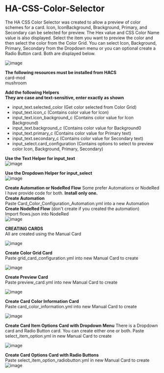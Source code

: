 # HA-CSS-Color-Selector
The HA CSS Color Selector was created to allow a preview of color schemes for a card.  Icon, IconBackground, Brackground, Primary, and Secondary can be selected for preview.  The Hex value and CSS Color Name value is also displayed.  Select the item you want to preview the color and then select the color from the Color Grid.  You can select Icon, Background, Primary, Secondary from the Dropdown menu or you can optional create a Radio Button card.  Both are displayed below.  

![image](https://github.com/user-attachments/assets/4f42542c-bd66-4144-bce5-c8e16f0072b6)
   

**The following resources must be installed from HACS**  
	card-mod  
	mushroom   

 **Add the following Helpers**  
 **They are case and text-sensitive, enter exactly as shown**  
- input_text.selected_color  	(Get color selected from Color Grid)       
- input_text.icon_c  		(Contains color value for Icon)  
- input_text.icon_background_c 	(Contains color value for Icon Background)  
- input_text.background_c 	(Contains color value for Background0   
- input_text.primary_c  		(Contains color value for Primary text)   
- input_text.secondary_c  	(Contains color value for Secondary text)
- input_select.card_configuration  (Contains options to select to preview color Icon, Background, Primary, Secondary)  

**Use the Text Helper for input_text**    
![image](https://github.com/user-attachments/assets/448afb29-3814-4172-9a6b-8b3014e3ac27)  


 
  
 **Use the Dropdown Helper for input_select**      
![image](https://github.com/user-attachments/assets/2e6a9027-f903-4786-8512-e348aaf59f43)  
      


**Create Automation or NodeRed Flow** 
 Some prefer Automations or NodeRed I have provide code for both.  **Install only one.**  
 **Create Automation**  
 Paste Card_Color_Configuration_Automation.yml into a new Automation  
 **Create NodeRed Flow**  (don't create if you created the automation)  
 Import flows.json into NodeRed  
 ![image](https://github.com/user-attachments/assets/518fb66f-75fc-4d02-a699-37692d8c5300)  

 
**CREATING CARDS**  
All are created using the Manual Card

![image](https://github.com/user-attachments/assets/cc3f9270-3261-4edf-aa0c-0c58f4a9d15b)  


**Create Color Grid Card**  
Paste grid_card_configuration.yml into new Manual Card to create  

![image](https://github.com/user-attachments/assets/7116af12-2eaf-42e6-82e4-bbc4d05a8ae5)  

**Create Preview Card**  
Paste preview_card.yml into new Manual Card to create  

![image](https://github.com/user-attachments/assets/eb5c945b-65be-4198-81d0-61225bd86823)    

**Create Card Color Information Card**  
Paste card_color_information.yml into new Manual Card to create  

![image](https://github.com/user-attachments/assets/60b8c024-f131-4737-9152-c2e3c6f62943)  

  
 

**Create Card Item Options Card with Dropdown Menu**  There is a Dropdown card and Radio Button card.  You can create either one or both. 
Paste select_item_option.yml in new Manual Card to create  

![image](https://github.com/user-attachments/assets/2db1a0e8-42d1-4fe4-835c-4229221ca91d)  
  

**Create Card Options Card with Radio Buttons**  
Paste select_item_option_radiobutton.yml in new Manual Card to create  
![image](https://github.com/user-attachments/assets/925d28d2-20bc-48f8-b878-9c4579392e83)






